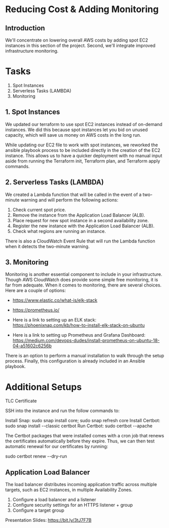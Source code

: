 # Reducing Cost & Adding Monitoring

## Introduction

We'll concentrate on lowering overall AWS costs by adding spot EC2 instances in this section of the project. 
Second, we'll integrate improved infrastructure monitoring.

# Tasks
1. Spot Instances
2. Serverless Tasks (LAMBDA)
3. Monitoring

## 1. Spot Instances

We updated our terraform to use spot EC2 instances instead of on-demand instances.
We did this because spot instances let you bid on unused capacity, which will save us money on AWS costs in the long run.

While updating our EC2 file to work with spot instances, we reworked the ansible playbook process to be included directly in the creation of the EC2 instance. This allows us to have a quicker deployment with no manual input aside from running the Terraform init, Terraform plan, and Terraform apply commands. 

## 2. Serverless Tasks (LAMBDA)

We created a Lambda function that will be called in the event of a two-minute warning and will perform the following actions:

1. Check current spot price.
2. Remove the instance from the Application Load Balancer (ALB).
3. Place request for new spot instance in a second availability zone.
4. Register the new instance with the Application Load Balancer (ALB).
5. Check what regions are running an instance.

There is also a CloudWatch Event Rule that will run the Lambda function when it detects the two-minute warning.

## 3. Monitoring

Monitoring is another essential component to include in your infrastructure. 
Though AWS CloudWatch does provide some simple free monitoring, it is far from adequate.
When it comes to monitoring, there are several choices. Here are a couple of options:

* https://www.elastic.co/what-is/elk-stack
* https://prometheus.io/
* Here is a link to setting up an ELK stack: https://phoenixnap.com/kb/how-to-install-elk-stack-on-ubuntu

* Here is a link to setting up Prometheus and Grafana Dashboard:
https://medium.com/devops-dudes/install-prometheus-on-ubuntu-18-04-a51602c6256b

There is an option to perform a manual installation to walk through the setup process. 
Finally, this configuration is already included in an Ansible playbook.

# Additional Setups

TLC Certificate

SSH into the instance and run the follow commands to:

Install Snap: sudo snap install core; sudo snap refresh core
Install Certbot: sudo snap install --classic certbot 
Run Certbot: sudo certbot --apache

The Certbot packages that were installed comes with a cron job that renews the certificates automatically before they expire. Thus, we can then test automatic renewal for our certificates by running:

sudo certbot renew --dry-run


## Application Load Balancer

The load balancer distributes incoming application traffic across multiple targets, such as EC2 instances, in multiple Availability Zones.
 
 1. Configure a load balancer and a listener
 2. Configure security settings for an HTTPS listener + group
 3. Configure a target group


Presentation Slides: https://bit.ly/3tJ7F7B

